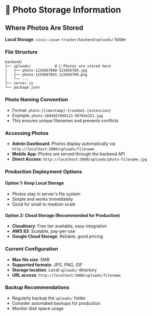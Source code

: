 # 📸 Photo Storage Information

## Where Photos Are Stored

**Local Storage**: `civic-issue-tracker/backend/uploads/` folder

### File Structure
```
backend/
├── uploads/           # 📸 Photos are stored here
│   ├── photo-1234567890-123456789.jpg
│   ├── photo-1234567891-123456789.png
│   └── ...
├── server.js
└── package.json
```

### Photo Naming Convention
- Format: `photo-{timestamp}-{random}.{extension}`
- Example: `photo-1694567890123-987654321.jpg`
- This ensures unique filenames and prevents conflicts

### Accessing Photos
- **Admin Dashboard**: Photos display automatically via `http://localhost:5000/uploads/filename`
- **Mobile App**: Photos are served through the backend API
- **Direct Access**: `http://localhost:5000/uploads/photo-filename.jpg`

### Production Deployment Options

#### Option 1: Keep Local Storage
- Photos stay in server's file system
- Simple and works immediately
- Good for small to medium scale

#### Option 2: Cloud Storage (Recommended for Production)
- **Cloudinary**: Free tier available, easy integration
- **AWS S3**: Scalable, pay-per-use
- **Google Cloud Storage**: Reliable, good pricing

### Current Configuration
- **Max file size**: 5MB
- **Supported formats**: JPG, PNG, GIF
- **Storage location**: Local `uploads/` directory
- **URL access**: `http://localhost:5000/uploads/filename`

### Backup Recommendations
- Regularly backup the `uploads/` folder
- Consider automated backups for production
- Monitor disk space usage
